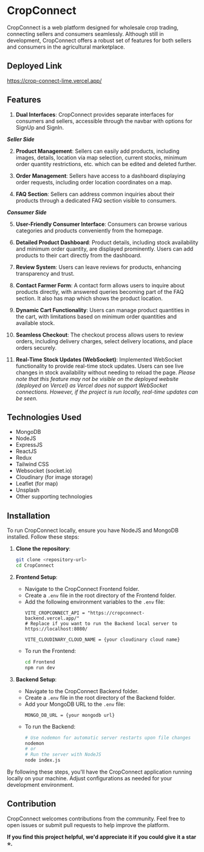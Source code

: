 # CropConnect

CropConnect is a web platform designed for wholesale crop trading, connecting sellers and consumers seamlessly. Although still in development, CropConnect offers a robust set of features for both sellers and consumers in the agricultural marketplace.

## Deployed Link

https://crop-connect-lime.vercel.app/

## Features

1. **Dual Interfaces**: CropConnect provides separate interfaces for consumers and sellers, accessible through the navbar with options for SignUp and SignIn.

***Seller Side***

2. **Product Management**: Sellers can easily add products, including images, details, location via map selection, current stocks, minimum order quantity restrictions, etc. which can be edited and deleted further.

3. **Order Management**: Sellers have access to a dashboard displaying order requests, including order location coordinates on a map.

4. **FAQ Section**: Sellers can address common inquiries about their products through a dedicated FAQ section visible to consumers.

***Consumer Side***

5. **User-Friendly Consumer Interface**: Consumers can browse various categories and products conveniently from the homepage.

6. **Detailed Product Dashboard**: Product details, including stock availability and minimum order quantity, are displayed prominently. Users can add products to their cart directly from the dashboard.

7. **Review System**: Users can leave reviews for products, enhancing transparency and trust.

8. **Contact Farmer Form**: A contact form allows users to inquire about products directly, with answered queries becoming part of the FAQ section. It also has map which shows the product location.

9. **Dynamic Cart Functionality**: Users can manage product quantities in the cart, with limitations based on minimum order quantities and available stock.

10. **Seamless Checkout**: The checkout process allows users to review orders, including delivery charges, select delivery locations, and place orders securely.

11. **Real-Time Stock Updates (WebSocket)**: Implemented WebSocket functionality to provide real-time stock updates. Users can see live changes in stock availability without needing to reload the page. *Please note that this feature may not be visible on the deployed website (deployed on Vercel) as Vercel does not support WebSocket connections. However, if the project is run locally, real-time updates can be seen.*

## Technologies Used

- MongoDB
- NodeJS
- ExpressJS
- ReactJS
- Redux
- Tailwind CSS
- Websocket (socket.io)
- Cloudinary (for image storage)
- Leaflet (for map)
- Unsplash
- Other supporting technologies

## Installation

To run CropConnect locally, ensure you have NodeJS and MongoDB installed. Follow these steps:

1. **Clone the repository**:
    ```bash
    git clone <repository-url>
    cd CropConnect
    ```

2. **Frontend Setup**:
    - Navigate to the CropConnect Frontend folder.
    - Create a `.env` file in the root directory of the Frontend folder.
    - Add the following environment variables to the `.env` file:
        ```plaintext
        VITE_CROPCONNECT_API = "https://cropconnect-backend.vercel.app/" 
        # Replace if you want to run the Backend local server to https://localhost:8080/
        
        VITE_CLOUDINARY_CLOUD_NAME = {your cloudinary cloud name}
        ```
    - To run the Frontend:
        ```bash
        cd Frontend
        npm run dev
        ```

3. **Backend Setup**:
    - Navigate to the CropConnect Backend folder.
    - Create a `.env` file in the root directory of the Backend folder.
    - Add your MongoDB URL to the `.env` file:
        ```plaintext
        MONGO_DB_URL = {your mongodb url}
        ```
    - To run the Backend:
        ```bash
        # Use nodemon for automatic server restarts upon file changes
        nodemon
        # or
        # Run the server with NodeJS
        node index.js
        ```

By following these steps, you'll have the CropConnect application running locally on your machine. Adjust configurations as needed for your development environment.

## Contribution

CropConnect welcomes contributions from the community. Feel free to open issues or submit pull requests to help improve the platform.


**If you find this project helpful, we'd appreciate it if you could give it a star ⭐.**
